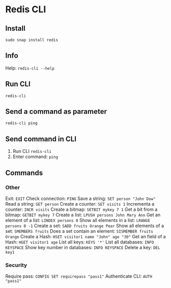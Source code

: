 # Redis CLI

## Install
`sudo snap install redis`

## Info
Help: `redis-cli --help`

## Run CLI
`redis-cli`

## Send a command as parameter
`redis-cli ping`

## Send command in CLI
1. Run CLI `redis-cli`
2. Enter command: `ping`


## Commands
### Other
Exit: `EXIT`
Check connection: `PING`
Save a string: `SET person "John Dow"`
Read a string: `GET person`
Create a counter: `SET visits 1`
Incrementa a counter: `INCR visits`
Create a bitmap: `SETBIT mykey 7 1`
Get a bit from a bitmap: `GETBIT mykey 7`
Create a list: `LPUSH persons John Mary Ann`
Get an element of a list: `LINDEX persons 0`
Show all elements in a list: `LRANGE persons 0 -1`
Create a set: `SADD fruits Orange Pear`
Show all elements of a set: `SMEMBERS fruits`
Does a set contain an element: `SISMEMBER fruits Orange`
Create a Hash: `HSET visitor1 name "John" age "30"`
Get an field of a Hash: `HGET visitor1 age`
List all keys: `KEYS '*'`
List all databases: `INFO KEYSPACE`
Show key number in databases: `INFO KEYSPACE`
Delete a key: `DEL key1`

### Security
Require pass: `CONFIG SET requirepass "pass1"`
Authenticate CLI: `AUTH "pass1"`